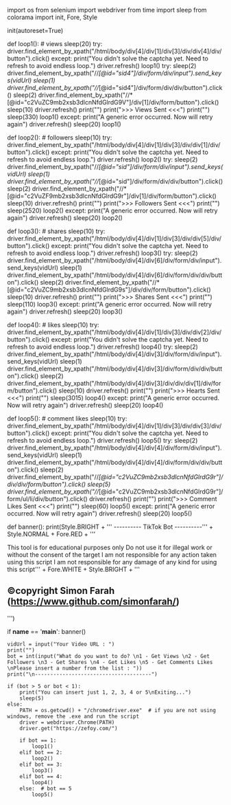 import os
from selenium import webdriver
from time import sleep
from colorama import init, Fore, Style

init(autoreset=True)


def loop1():  # views
    sleep(20)
    try:
        driver.find_element_by_xpath("/html/body/div[4]/div[1]/div[3]/div/div[4]/div/button").click()
    except:
        print("You didn't solve the captcha yet. Need to refresh to avoid endless loop.")
        driver.refresh()
        loop1()
    try:
        sleep(2)
        driver.find_element_by_xpath("//*[@id=\"sid4\"]/div/form/div/input").send_keys(vidUrl)
        sleep(1)
        driver.find_element_by_xpath("//*[@id=\"sid4\"]/div/form/div/div/button").click()
        sleep(2)
        driver.find_element_by_xpath("//*[@id=\"c2VuZC9mb2xsb3dlcnNfdGlrdG9V\"]/div[1]/div/form/button").click()
        sleep(10)
        driver.refresh()
        print("")
        print(">>> Views Sent <<<")
        print("")
        sleep(330)
        loop1()
    except:
        print("A generic error occurred. Now will retry again")
        driver.refresh()
        sleep(20)
        loop1()


def loop2():  # followers
    sleep(10)
    try:
        driver.find_element_by_xpath("/html/body/div[4]/div[1]/div[3]/div/div[1]/div/button").click()
    except:
        print("You didn't solve the captcha yet. Need to refresh to avoid endless loop.")
        driver.refresh()
        loop2()
    try:
        sleep(2)
        driver.find_element_by_xpath("//*[@id=\"sid\"]/div/form/div/input").send_keys(vidUrl)
        sleep(1)
        driver.find_element_by_xpath("//*[@id=\"sid\"]/div/form/div/div/button").click()
        sleep(2)
        driver.find_element_by_xpath("//*[@id=\"c2VuZF9mb2xsb3dlcnNfdGlrdG9r\"]/div[1]/div/form/button").click()
        sleep(10)
        driver.refresh()
        print("")
        print(">>> Followers Sent <<<")
        print("")
        sleep(2520)
        loop2()
    except:
        print("A generic error occurred. Now will retry again")
        driver.refresh()
        sleep(20)
        loop2()


def loop3():  # shares
    sleep(10)
    try:
        driver.find_element_by_xpath("/html/body/div[4]/div[1]/div[3]/div/div[5]/div/button").click()
    except:
        print("You didn't solve the captcha yet. Need to refresh to avoid endless loop.")
        driver.refresh()
        loop3()
    try:
        sleep(2)
        driver.find_element_by_xpath("/html/body/div[4]/div[6]/div/form/div/input").send_keys(vidUrl)
        sleep(1)
        driver.find_element_by_xpath("/html/body/div[4]/div[6]/div/form/div/div/button").click()
        sleep(2)
        driver.find_element_by_xpath("//*[@id=\"c2VuZC9mb2xsb3dlcnNfdGlrdG9s\"]/div/div/form/button").click()
        sleep(10)
        driver.refresh()
        print("")
        print(">>> Shares Sent <<<")
        print("")
        sleep(110)
        loop3()
    except:
        print("A generic error occurred. Now will retry again")
        driver.refresh()
        sleep(20)
        loop3()


def loop4():  # likes
    sleep(10)
    try:
        driver.find_element_by_xpath("/html/body/div[4]/div[1]/div[3]/div/div[2]/div/button").click()
    except:
        print("You didn't solve the captcha yet. Need to refresh to avoid endless loop.")
        driver.refresh()
        loop4()
    try:
        sleep(2)
        driver.find_element_by_xpath("/html/body/div[4]/div[3]/div/form/div/input").send_keys(vidUrl)
        sleep(1)
        driver.find_element_by_xpath("/html/body/div[4]/div[3]/div/form/div/div/button").click()
        sleep(2)
        driver.find_element_by_xpath("/html/body/div[4]/div[3]/div/div/div[1]/div/form/button").click()
        sleep(10)
        driver.refresh()
        print("")
        print(">>> Hearts Sent <<<")
        print("")
        sleep(3015)
        loop4()
    except:
        print("A generic error occurred. Now will retry again")
        driver.refresh()
        sleep(20)
        loop4()


def loop5():  # comment likes
    sleep(10)
    try:
        driver.find_element_by_xpath("/html/body/div[4]/div[1]/div[3]/div/div[3]/div/button").click()
    except:
        print("You didn't solve the captcha yet. Need to refresh to avoid endless loop.")
        driver.refresh()
        loop5()
    try:
        sleep(2)
        driver.find_element_by_xpath("/html/body/div[4]/div[4]/div/form/div/input").send_keys(vidUrl)
        sleep(1)
        driver.find_element_by_xpath("/html/body/div[4]/div[4]/div/form/div/div/button").click()
        sleep(2)
        driver.find_element_by_xpath("//*[@id=\"c2VuZC9mb2xsb3dlcnNfdGlrdG9r\"]/div/div/form/button").click()
        sleep(5)
        driver.find_element_by_xpath("//*[@id=\"c2VuZC9mb2xsb3dlcnNfdGlrdG9r\"]/form/ul/li/div/button").click()
        driver.refresh()
        print("")
        print(">>> Comment Likes Sent <<<")
        print("")
        sleep(60)
        loop5()
    except:
        print("A generic error occurred. Now will retry again")
        driver.refresh()
        sleep(20)
        loop5()


def banner():
    print(Style.BRIGHT + '''
---------- TikTok Bot ----------''' + Style.NORMAL + Fore.RED + '''

This tool is for educational purposes only
Do not use it for illegal work or without the consent of the target
I am not responsible for any action taken using this script
I am not responsible for any damage of any kind for using this script''' + Fore.WHITE + Style.BRIGHT + '''

©copyright Simon Farah (https://www.github.com/simonfarah/)
-------------------------------
''')


if __name__ == '__main__':
    banner()

    vidUrl = input("Your Video URL : ")
    print("")
    bot = int(input("What do you want to do? \n1 - Get Views \n2 - Get Followers \n3 - Get Shares \n4 - Get Likes \n5 - Get Comments Likes \nPlease insert a number from the list : "))
    print("\n--------------------------------------")

    if (bot > 5 or bot < 1):
        print("You can insert just 1, 2, 3, 4 or 5\nExiting...")
        sleep(5)
    else:
        PATH = os.getcwd() + "/chromedriver.exe"  # if you are not using windows, remove the .exe and run the script
        driver = webdriver.Chrome(PATH)
        driver.get("https://zefoy.com/")

        if bot == 1:
            loop1()
        elif bot == 2:
            loop2()
        elif bot == 3:
            loop3()
        elif bot == 4:
            loop4()
        else:  # bot == 5
            loop5()
           
